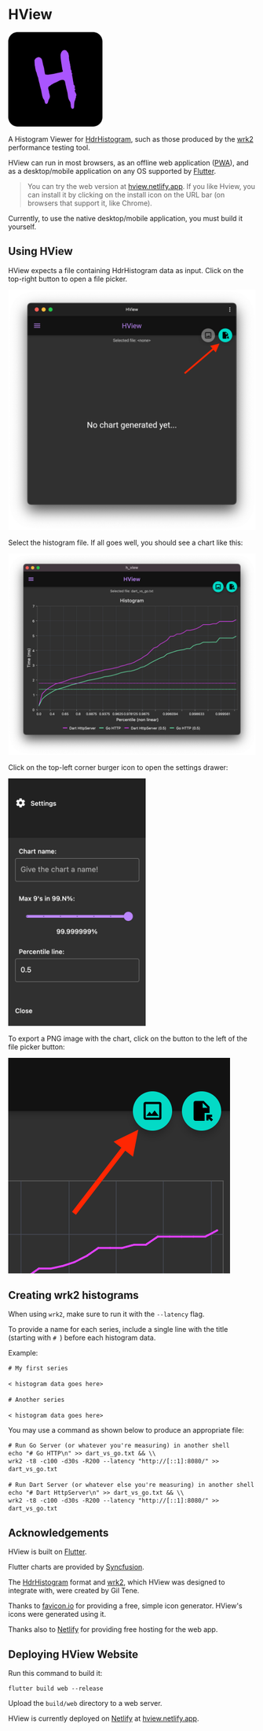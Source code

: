 # HView

![HView Logo](web/icons/android-chrome-192x192.png)

A Histogram Viewer for [HdrHistogram](http://hdrhistogram.org/), such as those produced by the
[wrk2](https://github.com/giltene/wrk2) performance testing tool.

HView can run in most browsers, as an offline web application ([PWA](https://web.dev/progressive-web-apps/)),
and as a desktop/mobile application on any OS supported by
[Flutter](https://flutter.dev/).

> You can try the web version at [hview.netlify.app](https://hview.netlify.app/).
> If you like Hview, you can install it by clicking on the install icon on the URL bar
> (on browsers that support it, like Chrome).

Currently, to use the native desktop/mobile application, you must build it yourself.

## Using HView

HView expects a file containing HdrHistogram data as input. Click on the top-right button to open a file picker.

![Open file](docs/open_file.png)

Select the histogram file. If all goes well, you should see a chart like this:

![Example Chart - Go VS Dart HTTP Server](docs/go_vs_dart_chart.png)

Click on the top-left corner burger icon to open the settings drawer:

<img src="docs/settings.png" alt="Settings screen" style="max-width: 20em;">

To export a PNG image with the chart, click on the button to the left of the file picker button:

![Export image](docs/export_image.png)

## Creating wrk2 histograms

When using `wrk2`, make sure to run it with the `--latency` flag.

To provide a name for each series, include a single line with the title (starting with `# `) before each histogram data.

Example:

```
# My first series

< histogram data goes here>

# Another series

< histogram data goes here>
```

You may use a command as shown below to produce an appropriate file:

```shell
# Run Go Server (or whatever you're measuring) in another shell
echo "# Go HTTP\n" >> dart_vs_go.txt && \\
wrk2 -t8 -c100 -d30s -R200 --latency "http://[::1]:8080/" >> dart_vs_go.txt

# Run Dart Server (or whatever else you're measuring) in another shell
echo "# Dart HttpServer\n" >> dart_vs_go.txt && \\
wrk2 -t8 -c100 -d30s -R200 --latency "http://[::1]:8080/" >> dart_vs_go.txt
```

## Acknowledgements

HView is built on [Flutter](https://flutter.dev/).

Flutter charts are provided by [Syncfusion](https://help.syncfusion.com/flutter/cartesian-charts/).

The [HdrHistogram](http://hdrhistogram.org/) format and [wrk2](https://github.com/giltene/wrk2), which HView was
designed
to integrate with, were created by Gil Tene.

Thanks to [favicon.io](https://favicon.io/favicon-generator/) for providing a free, simple icon generator.
HView's icons were generated using it.

Thanks also to [Netlify](https://www.netlify.com/) for providing free hosting for the web app.

## Deploying HView Website

Run this command to build it:

```shell
flutter build web --release
```

Upload the `build/web` directory to a web server.

HView is currently deployed on [Netlify](https://www.netlify.com/) at
[hview.netlify.app](https://hview.netlify.app/).
